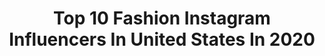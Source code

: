 ---
title: Top 10 Fashion Instagram Influencers In United States In 2020
description: >-
  Find top fashion Instagram influencers in United States in 2020. Most popular hashtags: #fashion #ltkspring #liketkit #ltkstyletip.
platform: Instagram
profiles:
  - username: "fashion"
    fullname: >-
      @fashion
    location: "United States"
    followers: 355478
    engagement: 14
    commentsToLikes: 0.057609
    id: ck14l2rrjsk4o0i19aa4wsshj
    verified: false
    hashtags: ""
  - username: "atikhunk"
    fullname: >-
      atikhun
    location: "United States"
    followers: 12132
    engagement: 1528
    commentsToLikes: 0.087035
    id: ck8wgdyrkh6ak0j78wi7pv577
    verified: false
    hashtags: "#fashion, #smallgestures, #artistcheck, #styletips"
  - username: "tokyotolagirl"
    fullname: >-
      MARY | Fashion Blogger
    location: "United States"
    followers: 12368
    engagement: 1515
    commentsToLikes: 0.404332
    id: ck5zypsduaawo0i14e5m3m57k
    verified: false
    hashtags: "#spotify, #newyearnewme, #superdown, #makinglifeglorious"
  - username: "julie_love3"
    fullname: >-
      Juliet
    location: "United States"
    followers: 8750
    engagement: 1863
    commentsToLikes: 0.141864
    id: ck5zpxetbtjcl0i14dy4nezdj
    verified: false
    hashtags: ""
  - username: "lexluxlove"
    fullname: >-
      Lexluxlove
    location: "United States"
    followers: 2749
    engagement: 2810
    commentsToLikes: 0.318080
    id: ck5q9riuncmc80i118nde0ewj
    verified: false
    hashtags: "#braceletstacks, #sallybeauty, #targetstyle, #targetfinds"
  - username: "madpuplife"
    fullname: >-
      Sydney | Mad Pup Life
    location: "United States"
    followers: 6190
    engagement: 1584
    commentsToLikes: 0.083706
    id: ck5hptv7nrylg0i11bee3vq1i
    verified: false
    hashtags: "#dogtreats, #officeinspo, #ootd, #targetdoesitagain"
  - username: "therealrjm"
    fullname: >-
      
    location: "United States"
    followers: 9688
    engagement: 1512
    commentsToLikes: 0.067227
    id: ck5cca3x6gzme0i114xkkhnh8
    verified: false
    hashtags: "#aesthetic, #naturalhairstyle, #quarantineideas, #championcozystyle"
  - username: "willowpixie"
    fullname: >-
      W I L L O W ⋒
    location: "United States"
    followers: 7703
    engagement: 1496
    commentsToLikes: 0.087530
    id: ck55mmf8549wb0i1167sozhej
    verified: false
    hashtags: "#showpo, #willowpixiepresets, #solorganics, #skylarscentclub"
  - username: "judithlan"
    fullname: >-
      JUDITH LANDESBERGEN ©
    location: "United States"
    followers: 28778
    engagement: 925
    commentsToLikes: 0.062968
    id: ck14izrw0hxk70i199xqzdf9a
    verified: false
    hashtags: "#fun, #zomer, #sting, #jurk"
  - username: "daniellee_esther"
    fullname: >-
      DANIELLE | Fashion & Lifestyle
    location: "United States"
    followers: 6095
    engagement: 2767
    commentsToLikes: 0.508733
    id: ck137gy8ubhjd0i19krhqrk4n
    verified: false
    hashtags: "#fableticspartner, #ymijeans, #ymibabe, #lulusambassador"
---